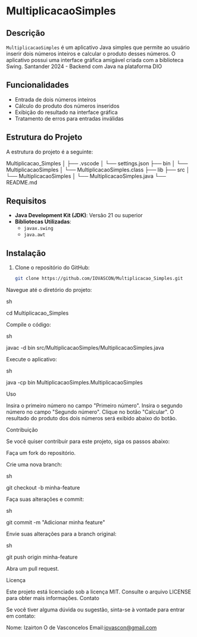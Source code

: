 # MultiplicacaoSimples

## Descrição

`MultiplicacaoSimples` é um aplicativo Java simples que permite ao usuário inserir dois números inteiros e calcular o produto desses números. O aplicativo possui uma interface gráfica amigável criada com a biblioteca Swing. Santander 2024 - Backend com Java na plataforma DIO

## Funcionalidades

- Entrada de dois números inteiros
- Cálculo do produto dos números inseridos
- Exibição do resultado na interface gráfica
- Tratamento de erros para entradas inválidas

## Estrutura do Projeto

A estrutura do projeto é a seguinte:

Multiplicacao_Simples
│
├── .vscode
│ └── settings.json
├── bin
│ └── MultiplicacaoSimples
│ └── MultiplicacaoSimples.class
├── lib
├── src
│ └── MultiplicacaoSimples
│ └── MultiplicacaoSimples.java
└── README.md

## Requisitos

- **Java Development Kit (JDK)**: Versão 21 ou superior
- **Bibliotecas Utilizadas**:
  - `javax.swing`
  - `java.awt`

## Instalação

1. Clone o repositório do GitHub:

   ```sh
   git clone https://github.com/IOVASCON/Multiplicacao_Simples.git

Navegue até o diretório do projeto:

sh

cd Multiplicacao_Simples

Compile o código:

sh

javac -d bin src/MultiplicacaoSimples/MultiplicacaoSimples.java

Execute o aplicativo:

sh

java -cp bin MultiplicacaoSimples.MultiplicacaoSimples

Uso

Insira o primeiro número no campo "Primeiro número".
    Insira o segundo número no campo "Segundo número".
    Clique no botão "Calcular".
    O resultado do produto dos dois números será exibido abaixo do botão.

Contribuição

Se você quiser contribuir para este projeto, siga os passos abaixo:

Faça um fork do repositório.

Crie uma nova branch:

sh

git checkout -b minha-feature

Faça suas alterações e commit:

sh

git commit -m "Adicionar minha feature"

Envie suas alterações para a branch original:

sh

git push origin minha-feature

Abra um pull request.

Licença

Este projeto está licenciado sob a licença MIT. Consulte o arquivo LICENSE para obter mais informações.
Contato

Se você tiver alguma dúvida ou sugestão, sinta-se à vontade para entrar em contato:

Nome: Izairton O de Vasconcelos
Email:iovascon@gmail.com
